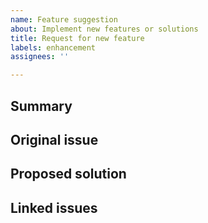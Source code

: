 ```yaml
---
name: Feature suggestion
about: Implement new features or solutions
title: Request for new feature
labels: enhancement
assignees: ''

---
```


## Summary

## Original issue

## Proposed solution

## Linked issues
